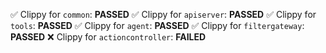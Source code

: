 ✅ Clippy for `common`: **PASSED**
✅ Clippy for `apiserver`: **PASSED**
✅ Clippy for `tools`: **PASSED**
✅ Clippy for `agent`: **PASSED**
✅ Clippy for `filtergateway`: **PASSED**
❌ Clippy for `actioncontroller`: **FAILED**
